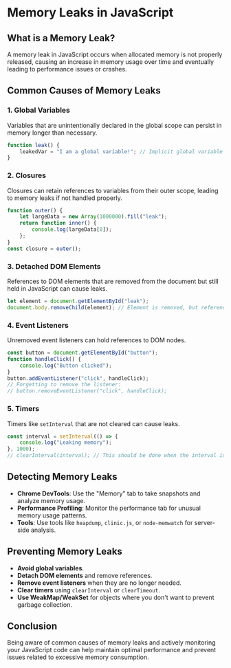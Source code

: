 
# Memory Leaks in JavaScript

## What is a Memory Leak?
A memory leak in JavaScript occurs when allocated memory is not properly released, causing an increase in memory usage over time and eventually leading to performance issues or crashes.

## Common Causes of Memory Leaks

### 1. **Global Variables**
Variables that are unintentionally declared in the global scope can persist in memory longer than necessary.
```javascript
function leak() {
    leakedVar = "I am a global variable!"; // Implicit global variable
}
```

### 2. **Closures**
Closures can retain references to variables from their outer scope, leading to memory leaks if not handled properly.
```javascript
function outer() {
    let largeData = new Array(1000000).fill("leak");
    return function inner() {
        console.log(largeData[0]);
    };
}
const closure = outer();
```

### 3. **Detached DOM Elements**
References to DOM elements that are removed from the document but still held in JavaScript can cause leaks.
```javascript
let element = document.getElementById("leak");
document.body.removeChild(element); // Element is removed, but reference persists
```

### 4. **Event Listeners**
Unremoved event listeners can hold references to DOM nodes.
```javascript
const button = document.getElementById("button");
function handleClick() {
    console.log("Button clicked");
}
button.addEventListener("click", handleClick);
// Forgetting to remove the listener:
// button.removeEventListener("click", handleClick);
```

### 5. **Timers**
Timers like `setInterval` that are not cleared can cause leaks.
```javascript
const interval = setInterval(() => {
    console.log("Leaking memory");
}, 1000);
// clearInterval(interval); // This should be done when the interval is no longer needed
```

## Detecting Memory Leaks
- **Chrome DevTools**: Use the "Memory" tab to take snapshots and analyze memory usage.
- **Performance Profiling**: Monitor the performance tab for unusual memory usage patterns.
- **Tools**: Use tools like `heapdump`, `clinic.js`, or `node-memwatch` for server-side analysis.

## Preventing Memory Leaks
- **Avoid global variables**.
- **Detach DOM elements** and remove references.
- **Remove event listeners** when they are no longer needed.
- **Clear timers** using `clearInterval` or `clearTimeout`.
- **Use WeakMap/WeakSet** for objects where you don't want to prevent garbage collection.

## Conclusion
Being aware of common causes of memory leaks and actively monitoring your JavaScript code can help maintain optimal performance and prevent issues related to excessive memory consumption.
